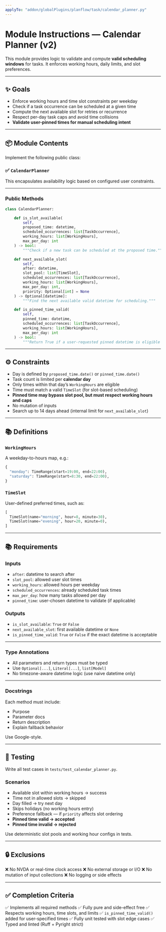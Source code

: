 ```yaml
---
applyTo: "addon/globalPlugins/planflow/task/calendar_planner.py"
---
```


# Module Instructions — Calendar Planner (v2)

This module provides logic to validate and compute **valid scheduling windows** for tasks. It enforces working hours, daily limits, and slot preferences.

---

## ✨ Goals

- Enforce working hours and time slot constraints per weekday
- Check if a task occurrence can be scheduled at a given time
- Compute the next available slot for retries or recurrence
- Respect per-day task caps and avoid time collisions
- **Validate user-pinned times for manual scheduling intent**

---

## 📦 Module Contents

Implement the following public class:

### ✅ `CalendarPlanner`

This encapsulates availability logic based on configured user constraints.

---

### Public Methods

```python
class CalendarPlanner:

    def is_slot_available(
        self,
        proposed_time: datetime,
        scheduled_occurrences: list[TaskOccurrence],
        working_hours: list[WorkingHours],
        max_per_day: int
    ) -> bool:
        """Check if a new task can be scheduled at the proposed time."""

    def next_available_slot(
        self,
        after: datetime,
        slot_pool: list[TimeSlot],
        scheduled_occurrences: list[TaskOccurrence],
        working_hours: list[WorkingHours],
        max_per_day: int,
        priority: Optional[int] = None
    ) -> Optional[datetime]:
        """Find the next available valid datetime for scheduling."""

    def is_pinned_time_valid(
        self,
        pinned_time: datetime,
        scheduled_occurrences: list[TaskOccurrence],
        working_hours: list[WorkingHours],
        max_per_day: int
    ) -> bool:
        """Return True if a user-requested pinned datetime is eligible for scheduling."""
````

---

## ⚙️ Constraints

* Day is defined by `proposed_time.date()` or `pinned_time.date()`
* Task count is limited per **calendar day**
* Only times within that day’s `WorkingHours` are eligible
* Time must match a valid `TimeSlot` (for slot-based scheduling)
* **Pinned time may bypass slot pool, but must respect working hours and caps**
* No mutation of inputs
* Search up to 14 days ahead (internal limit for `next_available_slot`)

---

## 📚 Definitions

### `WorkingHours`

A weekday-to-hours map, e.g.:

```python
{
  "monday": TimeRange(start=19:00, end=22:00),
  "saturday": TimeRange(start=8:30, end=22:00),
}
```

### `TimeSlot`

User-defined preferred times, such as:

```python
[
  TimeSlot(name="morning", hour=8, minute=30),
  TimeSlot(name="evening", hour=20, minute=0),
]
```

---

## 📚 Requirements

### Inputs

* `after`: datetime to search after
* `slot_pool`: allowed user slot times
* `working_hours`: allowed hours per weekday
* `scheduled_occurrences`: already scheduled task times
* `max_per_day`: how many tasks allowed per day
* `pinned_time`: user-chosen datetime to validate (if applicable)

### Outputs

* `is_slot_available`: `True` or `False`
* `next_available_slot`: first available datetime or `None`
* `is_pinned_time_valid`: `True` or `False` if the exact datetime is acceptable

---

### Type Annotations

* All parameters and return types must be typed
* Use `Optional[...]`, `Literal[...]`, `list[Model]`
* No timezone-aware datetime logic (use naive datetime only)

---

### Docstrings

Each method must include:

* Purpose
* Parameter docs
* Return description
* Explain fallback behavior

Use Google-style.

---

## 🧪 Testing

Write all test cases in `tests/test_calendar_planner.py`.

### Scenarios

* Available slot within working hours → success
* Time not in allowed slots → skipped
* Day filled → try next day
* Skips holidays (no working hours entry)
* Preference fallback — if `priority` affects slot ordering
* **Pinned time valid → accepted**
* **Pinned time invalid → rejected**

Use deterministic slot pools and working hour configs in tests.

---

## 🔒 Exclusions

❌ No NVDA or real-time clock access
❌ No external storage or I/O
❌ No mutation of input collections
❌ No logging or side effects

---

## ✅ Completion Criteria

✅ Implements all required methods
✅ Fully pure and side-effect free
✅ Respects working hours, time slots, and limits
✅ `is_pinned_time_valid()` added for user-specified times
✅ Fully unit tested with slot edge cases
✅ Typed and linted (Ruff + Pyright strict)
